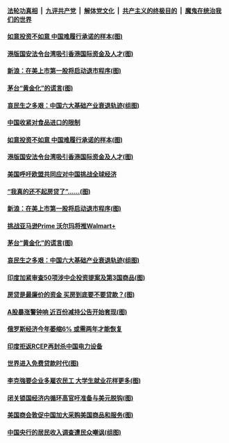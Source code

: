 ####  [法轮功真相](../../../../basic/blob/master/README.md?t=07090202) &nbsp;|&nbsp; [九评共产党](../../../../9ping.md/blob/master/README.md?t=07090202) &nbsp;|&nbsp; [解体党文化](../../../../jtdwh.md/blob/master/README.md?t=07090202)  &nbsp;|&nbsp; [共产主义的终极目的](../../../../gczydzjmd.md/blob/master/README.md?t=07090202) &nbsp;|&nbsp; [魔鬼在统治我们的世界](../../../../mgztzwmdsj.md/blob/master/README.md?t=07090202) 

#### [如意投资不如意 中国难履行承诺的样本(图)](../pages/p5/939080.md?t=07090202) 

#### [港版国安法令台湾吸引香港国际资金及人才(图)](../pages/p5/939076.md?t=07090202) 

#### [新浪：在美上市第一股将启动退市程序(图)](../pages/p5/939023.md?t=07090202) 

#### [茅台“黄金化”的谎言(图)](../pages/p5/939017.md?t=07090202) 

#### [哀民生之多艰：中国六大基础产业衰退轨迹(组图)](../pages/p5/939007.md?t=07090202) 


#### [中国收紧对食品进口的限制](../pages/p5/939082.md?t=07090202) 

#### [如意投资不如意 中国难履行承诺的样本(图)](../pages/p5/939080.md?t=07090202) 

#### [港版国安法令台湾吸引香港国际资金及人才(图)](../pages/p5/939076.md?t=07090202) 

#### [美国呼吁欧盟共同应对中国挑战全球经济](../pages/p5/939074.md?t=07090202) 

#### [“我真的还不起房贷了”……(图)](../pages/p5/939012.md?t=07090202) 

#### [新浪：在美上市第一股将启动退市程序(图)](../pages/p5/939023.md?t=07090202) 

#### [挑战亚马逊Prime 沃尔玛将推Walmart+](../pages/p5/939020.md?t=07090202) 

#### [茅台“黄金化”的谎言(图)](../pages/p5/939017.md?t=07090202) 

#### [哀民生之多艰：中国六大基础产业衰退轨迹(组图)](../pages/p5/939007.md?t=07090202) 


#### [印度加紧审查50项涉中企投资提案及第3国商品(图)](../pages/p5/938987.md?t=07090202) 

#### [房贷是最廉价的资金 买房到底要不要贷款？(图)](../pages/p5/938982.md?t=07090202) 

#### [A股暴涨警钟响 近百份减持公告开始套现(图)](../pages/p5/938981.md?t=07090202) 

#### [俄罗斯经济今年萎缩6% 或需两年才能恢复](../pages/p5/938968.md?t=07090202) 

#### [印度拒返RCEP再封杀中国电力设备](../pages/p5/938910.md?t=07090202) 

#### [世界进入免费贷款时代(图)](../pages/p5/938900.md?t=07090202) 

#### [李克強要企业多雇农民工 大学生就业花样更多(图)](../pages/p5/938870.md?t=07090202) 

#### [闭关锁国经济内循环高官吁准备与美元脱钩(图)](../pages/p5/938898.md?t=07090202) 

#### [美国商会敦促中国加大采购美国商品和服务(图)](../pages/p5/938895.md?t=07090202) 

#### [中国央行的居民收入调查遭民众嘲讽(组图)](../pages/p5/938858.md?t=07090202) 

